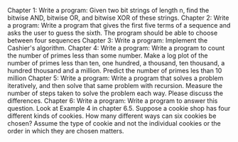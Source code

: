 Chapter 1:
    Write a program: Given two bit strings of length n, find the bitwise AND,
    bitwise OR, and bitwise XOR of these strings.
Chapter 2:
    Write a program: Write a program that gives the first five terms of a sequence
    and asks the user to guess the sixth. The program should be able to choose between four sequences
Chapter 3:
    Write a program: Implement the Cashier's algorithm.
Chapter 4:
    Write a program: Write a program to count the number of primes less than some number.
    Make a log plot of the number of primes less than ten, one hundred, a thousand, ten thousand,
    a hundred thousand and a million. Predict the number of primes les than 10 million
Chapter 5:
    Write a program: Write a program that solves a problem iteratively, and then solve that same problem 
    with recursion. Measure the number of steps taken to solve the problem each way. Please discuss the differences.
Chapter 6:
    Write a program: Write a program to answer this question. Look at Example 4 in chapter 6.5. 
    Suppose a cookie shop has four different kinds of cookies. How many different ways can six cookies be chosen? 
    Assume the type of cookie and not the individual cookies or the order in which they are chosen matters.
